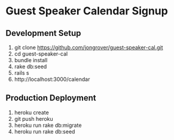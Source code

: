 # Guest Speaker Calendar Signup

## Development Setup

1. git clone https://github.com/jongrover/guest-speaker-cal.git
2. cd guest-speaker-cal
3. bundle install
4. rake db:seed
5. rails s
6. http://localhost:3000/calendar

## Production Deployment

1. heroku create
2. git push heroku
3. heroku run rake db:migrate
4. heroku run rake db:seed